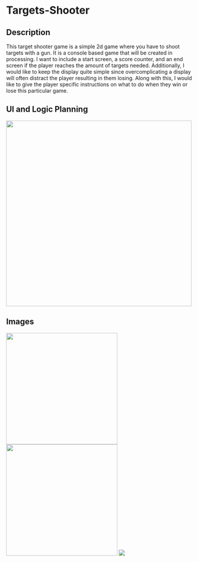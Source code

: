 # Targets-Shooter


## Description
This target shooter game is a simple 2d game where you have to shoot targets with a gun. 
It is a console based game that will be created in processing.
I want to include a start screen, a score counter, and an end screen if the player reaches the amount of targets needed.
Additionally, I would like to keep the display quite simple since overcomplicating a display will often distract the player resulting in them losing.
Along with this, I would like to give the player specific instructions on what to do when they win or lose this particular game.


## UI and Logic Planning

<img src="https://github.com/jakelikebeans/Targets-Shooter/assets/120538859/416fa399-3282-49ce-8532-c7ef23471024" width="500" height="500" >

## Images

<img src ="https://github.com/jakelikebeans/Targets-Shooter/assets/120538859/db8998b5-eec9-4d77-81fe-1f23ed70e57c" width="300" height="300">

<img src = "https://github.com/jakelikebeans/Targets-Shooter/assets/120538859/a7af0a3a-b287-49cd-8c25-f1d41753e871" width="300" height="300">

<img src = "https://github.com/jakelikebeans/Targets-Shooter/assets/120538859/e3f774a3-b0ed-45ec-8a19-a5c95b708cc7">



